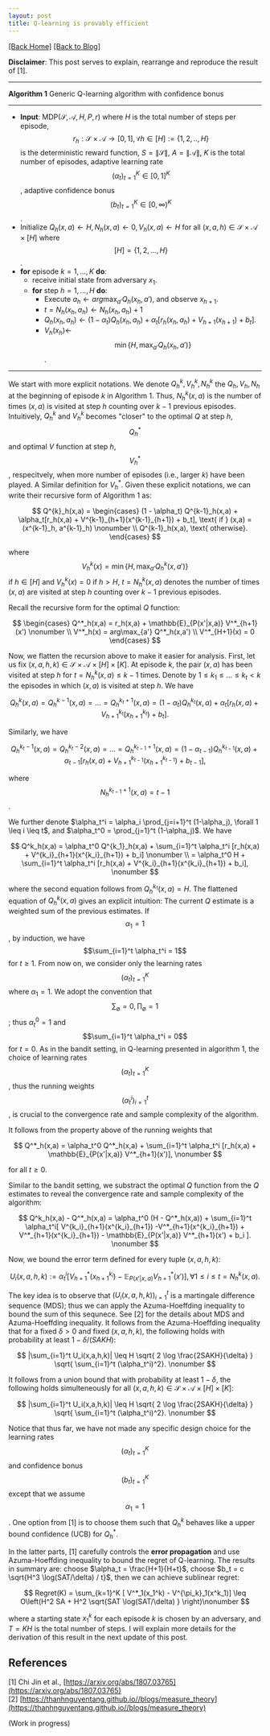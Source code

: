 ```yaml
---
layout: post
title: Q-learning is provably efficient
---  
```

[[Back Home]](/)  [[Back to Blog]](/blogs/post) 

**Disclaimer**: This post serves to explain, rearrange and reproduce the result of [1]. 

---
**Algorithm 1** Generic Q-learning algorithm with confidence bonus 

---

* **Input**: MDP$(\mathcal{S}, \mathcal{A}, H, P, r)$ where $H$ is the total number of steps per episode, $$r_h: \mathcal{S} \times \mathcal{A} \rightarrow [0,1], \forall h \in [H] := \{1,2,..,H\}$$ is the deterministic reward function,  $S = \|\mathcal{S}\|$, $A = \|\mathcal{A}\|$, $K$ is the total number of episodes, adaptive learning rate $$(\alpha_t)_{t=1}^{K} \in [0,1]^{K}$$, adaptive confidence bonus $$(b_t)_{t=1}^{K} \in [0,\infty)^{K}$$. 
* Initialize $Q_h(x,a) \leftarrow H, N_h(x,a) \leftarrow 0, V_h(x,a) \leftarrow H$ for all $(x,a,h) \in \mathcal{S} \times \mathcal{A} \times [H]$ where $$[H] = \{1,2,...,H\}$$. 
* **for** episode $k = 1,...,K$ **do**:
    * receive initial state from adversary $x_1$. 
    * **for** step $h = 1,..., H$ **do**:
        * Execute $a_h \leftarrow arg\max_{a'} Q_h(x_h, a')$, and observe $x_{h+1}$. 
        * $t = N_h(x_h,a_h) \leftarrow N_h(x_h,a_h) + 1$  
        * $Q_h(x_h, a_h) \leftarrow (1-\alpha_t) Q_h(x_h,a_h) + \alpha_t[r_h(x_h, a_h) + V_{h+1}(x_{h+1}) + b_t].$
        * $V_h(x_h) \leftarrow$ $$\min\{H,\max_{a'} Q_h(x_h, a') \}$$.   

---

We start with more explicit notations. We denote $Q^k_h, V^k_h, N^k_h$ the $Q_h, V_h, N_h$ at the beginning of episode $k$ in Algorithm 1. Thus, $N^k_h(x,a)$ is the number of times $(x,a)$ is visited at step $h$ counting over $k-1$ previous episodes. Intuitively, $Q_h^k$ and $V_h^k$ becomes "closer" to the optimal $Q$ at step $h$, $$Q^*_h$$ and optimal $V$ function at step $h$, $$V^*_h$$, respecitvely, when more number of episodes (i.e., larger $k$) have been played. A Similar definition for $V^*_h$. Given these explicit notations, we can write their recursive form of Algorithm 1 as: 

$$
Q^{k}_h(x,a) = 
\begin{cases}
(1 - \alpha_t) Q^{k-1}_h(x,a) + \alpha_t[r_h(x,a) + V^{k-1}_{h+1}(x^{k-1}_{h+1}) + b_t], \text{ if } (x,a) = (x^{k-1}_h, a^{k-1}_h) \nonumber \\
Q^{k-1}_h(x,a), \text{ otherwise}. 
\end{cases}
$$

where $$V^k_h(x) = \min \{ H, \max_{a'} Q^k_h(x,a') \}$$ if $h \in [H]$ and $V^k_h(x) = 0$ if $h > H$, $t=N^{k}_h(x,a)$ denotes the number of times $(x,a)$ are visited at step $h$ counting over $k-1$ previous episodes. 

Recall the recursive form for the optimal $Q$ function:

$$
\begin{cases}
Q^*_h(x,a) = r_h(x,a) + \mathbb{E}_{P(x'|x,a)} V^*_{h+1}(x') \nonumber \\ 
V^*_h(x) = arg\max_{a'} Q^*_h(x,a') \\ 
V^*_{H+1}(x) = 0 
\end{cases}
$$

Now, we flatten the recursion above to make it easier for analysis. 
First, let us fix $(x,a,h,k) \in \mathcal{S} \times \mathcal{A} \times [H] \times [K]$. At episode $k$, the pair $(x,a)$ has been visited at step $h$ for $t = N_h^k(x,a) \leq k-1$ times.  Denote by $1 \leq k_1 \leq ... \leq k_t < k$ the episodes in which $(x,a)$ is visited at step $h$.  We have  

$$Q^k_h(x,a) = Q^{k-1}_h(x,a) = ... = Q^{k_t+1}_h(x,a) = (1 - \alpha_t) Q^{k_t}_h(x,a) + \alpha_t[r_h(x,a) + V^{k_t}_{h+1}(x^{k_t}_{h+1}) + b_t] \nonumber .$$

Similarly, we have 

$$
Q^{k_t - 1}_h(x,a) = Q^{k_t -2}_h(x,a) = ... = Q^{k_{t-1} + 1}_h(x,a) = (1 - \alpha_{t-1}) Q^{k_{t-1}}_h(x,a) + \alpha_{t-1}[r_h(x,a) + V^{k_{t-1}}_{h+1}(x^{k_{t-1}}_{h+1}) + b_{t-1}], \nonumber
$$

where $$N^{k_{t-1}+1}_h(x,a)=t-1$$. 


We further denote $\alpha_t^i = \alpha_i \prod_{j=i+1}^t (1-\alpha_j), \forall 1 \leq i \leq t$, and $\alpha_t^0 = \prod_{j=1}^t (1-\alpha_j)$. We have

$$
Q^k_h(x,a) = \alpha_t^0 Q^{k_1}_h(x,a) + \sum_{i=1}^t \alpha_t^i [r_h(x,a) + V^{k_i}_{h+1}(x^{k_i}_{h+1}) + b_i] \nonumber \\ 
= \alpha_t^0 H + \sum_{i=1}^t \alpha_t^i [r_h(x,a) + V^{k_i}_{h+1}(x^{k_i}_{h+1}) + b_i], \nonumber
$$

where the second equation follows from $Q^{k_1}_h(x,a) = H$. The flattened equation of $Q^k_h(x,a)$ gives an explicit intuition: The current $Q$ estimate is a weighted sum of the previous estimates. If $$\alpha_1 = 1$$, by induction, we have $$\sum_{i=1}^t \alpha_t^i = 1$$ for $t \geq 1$. From now on, we consider only the learning rates  $$(\alpha_t)_{t=1}^K$$ where $\alpha_1 = 1$. We adopt the convention that $$\sum_{\emptyset}=0, \prod_{\emptyset} = 1$$; thus $\alpha_t^0 = 1$ and $$\sum_{i=1}^t \alpha_t^i = 0$$ for $t=0$. As in the bandit setting, in Q-learning presented in algorithm 1, the choice of learning rates  $$(\alpha_t)_{t=1}^K$$, thus the running weights $$(\alpha_t^i)_{i=1}^t$$, is crucial to the convergence rate and sample complexity of the algorithm.


It follows from the property above of the running weights that

$$
Q^*_h(x,a) = \alpha_t^0 Q^*_h(x,a)  + \sum_{i=1}^t  \alpha_t^i [r_h(x,a) + \mathbb{E}_{P(x'|x,a)} V^*_{h+1}(x')], \nonumber
$$

for all $t \geq 0$.

Similar to the bandit setting, we substract the optimal $Q$ function from the $Q$ estimates to reveal the convergence rate and sample complexity of the algorithm: 

$$
Q^k_h(x,a) - Q^*_h(x,a) = \alpha_t^0 (H - Q^*_h(x,a)) + \sum_{i=1}^t \alpha_t^i[ V^{k_i}_{h+1}(x^{k_i}_{h+1}) -V^*_{h+1}(x^{k_i}_{h+1}) + V^*_{h+1}(x^{k_i}_{h+1}) - \mathbb{E}_{P(x'|x,a)} V^*_{h+1}(x') + b_i  ]. \nonumber
$$

Now, we bound the error term  defined for every tuple $(x,a,h,k)$: 

$$
U_i(x,a,h,k) := \alpha_t^i [V^*_{h+1}(x^{k_i}_{h+1}) - \mathbb{E}_{P(x'|x,a)} V^*_{h+1}(x')], \forall 1 \leq i \leq t = N_h^k(x,a). \nonumber
$$

The key idea is to observe that $(U_i(x,a,h,k))_{i=1}^t$ is a martingale difference sequence (MDS); thus we can apply the Azuma-Hoeffding inequality to bound the sum of this sequnece. See [2] for the details about MDS and Azuma-Hoeffding inequality. It follows from the Azuma-Hoeffding inequality that for a fixed $\delta >0$ and fixed $(x,a,h,k)$, the following holds with probability at least $1 - \delta / (SAKH)$:

$$
|\sum_{i=1}^t U_i(x,a,h,k)| \leq H \sqrt{ 2 \log \frac{2SAKH}{\delta} } \sqrt{  \sum_{i=1}^t (\alpha_t^i)^2}. \nonumber
$$

It follows from a union bound that with probability at least $1 -\delta$, the following holds simulteneously for all $(x,a,h,k) \in \mathcal{S} \times \mathcal{A} \times [H] \times [K]$: 

$$
|\sum_{i=1}^t U_i(x,a,h,k)| \leq H \sqrt{ 2 \log \frac{2SAKH}{\delta} } \sqrt{  \sum_{i=1}^t (\alpha_t^i)^2}. \nonumber
$$

Notice that thus far, we have not made any specific design choice for the learning rates $$(\alpha_t)_{t=1}^K$$ and confidence bonus $$(b_t)_{t=1}^K$$ except that we assume $$\alpha_1 = 1$$. One option from [1] is to choose them such that $Q^k_h$ behaves like a upper bound confidence (UCB) for $Q^*_h$. 

In the latter parts, [1] carefully controls the **error propagation**  and use Azuma-Hoeffding inequality to bound the regret of Q-learning. The results in summary are: choose $\alpha_t = \frac{H+1}{H+t}$, choose $b_t = c \sqrt{H^3 \log(SAT/\delta) / t}$, then we can achieve sublinear regret: 

$$
Regret(K) = \sum_{k=1}^K [ V^*_1(x_1^k) - V^{\pi_k}_1(x^k_1)] \leq O\left(H^2 SA + H^2 \sqrt{SAT \log(SAT/\delta) } \right)\nonumber
$$

where a starting state $x^k_1$ for each episode $k$ is chosen by an adversary, and $T=KH$ is the total number of steps. I will explain more details for the derivation of this result in the next update of this post. 

## References 
[1] Chi Jin et al., [https://arxiv.org/abs/1807.03765](https://arxiv.org/abs/1807.03765)   
[2] [https://thanhnguyentang.github.io//blogs/measure_theory](https://thanhnguyentang.github.io//blogs/measure_theory) 

(Work in progress)